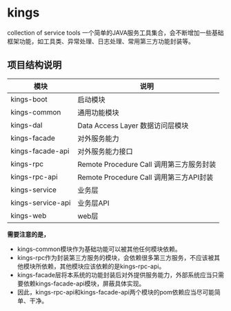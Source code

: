 # kings
collection of service tools
一个简单的JAVA服务工具集合，会不断增加一些基础框架功能，如工具类、异常处理、日志处理、常用第三方功能封装等。

## 项目结构说明

|模块             |说明                                  |
|-----------------|-------------------------------------|
|kings-boot        |启动模块                              |
|kings-common      |通用功能模块                           |
|kings-dal         |Data Access Layer 数据访问层模块       |
|kings-facade      |对外服务能力                           |
|kings-facade-api  |对外服务能力接口                        |
|kings-rpc         |Remote Procedure Call 调用第三方服务封装|
|kings-rpc-api     |Remote Procedure Call 调用第三方API封装|
|kings-service     |业务层                                |
|kings-service-api |业务层API                             |
|kings-web         |web层                                |

**需要注意的是，**

- kings-common模块作为基础功能可以被其他任何模块依赖。
- kings-rpc作为封装第三方服务的模块，会依赖很多第三方服务，不应该被其他模块所依赖，其他模块应该依赖的是kings-rpc-api。
- kings-facade层将本系统的功能封装后对外提供服务能力，外部系统应当只需要依赖kings-facade-api模块，屏蔽具体实现。
- 因此，kings-rpc-api和kings-facade-api两个模块的pom依赖应当尽可能简单、干净。